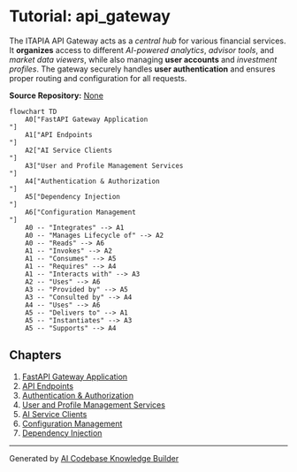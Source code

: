 # Tutorial: api_gateway

The ITAPIA API Gateway acts as a *central hub* for various financial services. It **organizes** access to different *AI-powered analytics*, *advisor tools*, and *market data viewers*, while also managing **user accounts** and *investment profiles*. The gateway securely handles **user authentication** and ensures proper routing and configuration for all requests.


**Source Repository:** [None](None)

```mermaid
flowchart TD
    A0["FastAPI Gateway Application
"]
    A1["API Endpoints
"]
    A2["AI Service Clients
"]
    A3["User and Profile Management Services
"]
    A4["Authentication & Authorization
"]
    A5["Dependency Injection
"]
    A6["Configuration Management
"]
    A0 -- "Integrates" --> A1
    A0 -- "Manages Lifecycle of" --> A2
    A0 -- "Reads" --> A6
    A1 -- "Invokes" --> A2
    A1 -- "Consumes" --> A5
    A1 -- "Requires" --> A4
    A1 -- "Interacts with" --> A3
    A2 -- "Uses" --> A6
    A3 -- "Provided by" --> A5
    A3 -- "Consulted by" --> A4
    A4 -- "Uses" --> A6
    A5 -- "Delivers to" --> A1
    A5 -- "Instantiates" --> A3
    A5 -- "Supports" --> A4
```

## Chapters

1. [FastAPI Gateway Application
](01_fastapi_gateway_application_.md)
2. [API Endpoints
](02_api_endpoints_.md)
3. [Authentication & Authorization
](03_authentication___authorization_.md)
4. [User and Profile Management Services
](04_user_and_profile_management_services_.md)
5. [AI Service Clients
](05_ai_service_clients_.md)
6. [Configuration Management
](06_configuration_management_.md)
7. [Dependency Injection
](07_dependency_injection_.md)


---

Generated by [AI Codebase Knowledge Builder](https://github.com/The-Pocket/Tutorial-Codebase-Knowledge)